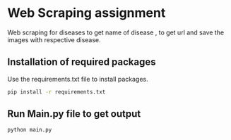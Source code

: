 # Web Scraping assignment

Web scraping for diseases to get name of disease , to get url and save the images with respective disease.

## Installation of required packages

Use the requirements.txt file to install packages.

```bash
pip install -r requirements.txt
```

## Run Main.py file to get output

```python
python main.py
```
